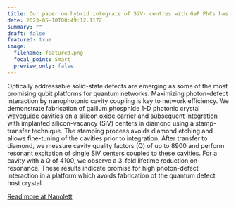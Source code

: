 ```yaml
---
title: Our paper on hybrid integrate of SiV- centres with GaP PhCs has been published in Nanoletters!
date: 2023-05-10T00:49:12.117Z
summary: ""
draft: false
featured: true
image:
  filename: featured.png
  focal_point: Smart
  preview_only: false
---
```

Optically addressable solid-state defects are emerging as some of the most promising qubit platforms for quantum networks. Maximizing photon-defect interaction by nanophotonic cavity coupling is key to network efficiency. We demonstrate fabrication of gallium phosphide 1-D photonic crystal waveguide cavities on a silicon oxide carrier and subsequent integration with implanted silicon-vacancy (SiV) centers in diamond using a stamp-transfer technique. The stamping process avoids diamond etching and allows fine-tuning of the cavities prior to integration. After transfer to diamond, we measure cavity quality factors (Q) of up to 8900 and perform resonant excitation of single SiV centers coupled to these cavities. For a cavity with a Q of 4100, we observe a 3-fold lifetime reduction on-resonance. These results indicate promise for high photon-defect interaction in a platform which avoids fabrication of the quantum defect host crystal.

[Read more at Nanolett](https://pubs.acs.org/doi/abs/10.1021/acs.nanolett.2c04890)
